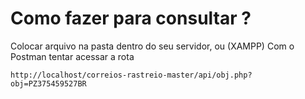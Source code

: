# Como fazer para consultar ?

Colocar arquivo na pasta dentro do seu servidor, ou (XAMPP)
Com o Postman tentar acessar a rota 

```
http://localhost/correios-rastreio-master/api/obj.php?obj=PZ375459527BR
```
